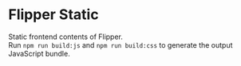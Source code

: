 # Flipper Static
Static frontend contents of Flipper.  
Run `npm run build:js` and `npm run build:css` to generate the output JavaScript bundle.
